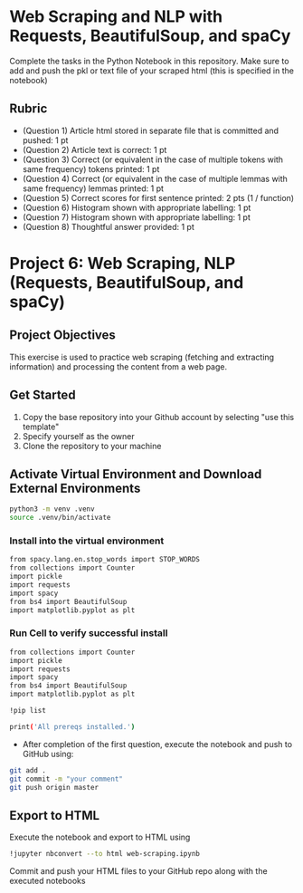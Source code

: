 # Web Scraping and NLP with Requests, BeautifulSoup, and spaCy

Complete the tasks in the Python Notebook in this repository.
Make sure to add and push the pkl or text file of your scraped html (this is specified in the notebook)

## Rubric

* (Question 1) Article html stored in separate file that is committed and pushed: 1 pt
* (Question 2) Article text is correct: 1 pt
* (Question 3) Correct (or equivalent in the case of multiple tokens with same frequency) tokens printed: 1 pt
* (Question 4) Correct (or equivalent in the case of multiple lemmas with same frequency) lemmas printed: 1 pt
* (Question 5) Correct scores for first sentence printed: 2 pts (1 / function)
* (Question 6) Histogram shown with appropriate labelling: 1 pt
* (Question 7) Histogram shown with appropriate labelling: 1 pt
* (Question 8) Thoughtful answer provided: 1 pt


# Project 6: Web Scraping, NLP (Requests, BeautifulSoup, and spaCy)

## Project Objectives

This exercise is used to practice web scraping (fetching and extracting information) and processing the content from a web page. 

## Get Started

1. Copy the base repository into your Github account by selecting "use this template"
2.  Specify yourself as the owner
3. Clone the repository to your machine

## Activate Virtual Environment and Download External Environments

```bash
python3 -m venv .venv
source .venv/bin/activate
```

### Install into the virtual environment
```bash
from spacy.lang.en.stop_words import STOP_WORDS
from collections import Counter
import pickle
import requests
import spacy
from bs4 import BeautifulSoup
import matplotlib.pyplot as plt
```

### Run Cell to verify successful install 

```bash
from collections import Counter
import pickle
import requests
import spacy
from bs4 import BeautifulSoup
import matplotlib.pyplot as plt

!pip list

print('All prereqs installed.')
```


- After completion of the first question, execute the notebook and push to GitHub  using: 
```bash
git add .
git commit -m "your comment"
git push origin master   
``` 

## Export to HTML
Execute the notebook and export to HTML using
```bash
!jupyter nbconvert --to html web-scraping.ipynb
```
Commit and push your HTML files to your GitHub repo along with the executed notebooks